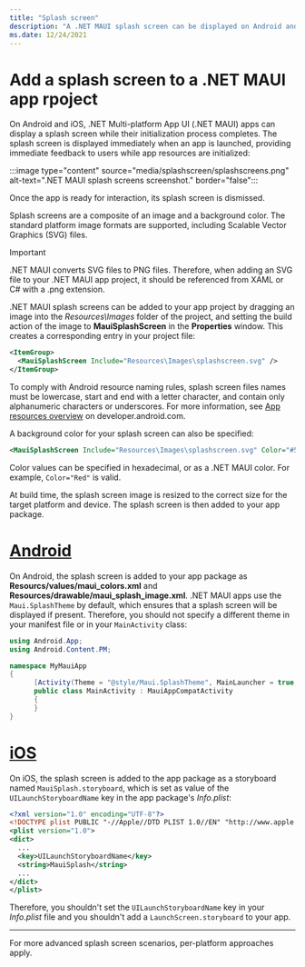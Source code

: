 ```yaml
---
title: "Splash screen"
description: "A .NET MAUI splash screen can be displayed on Android and iOS when an app is launched, while the app's initialization process completes."
ms.date: 12/24/2021
---
```


# Add a splash screen to a .NET MAUI app rpoject

<!-- Todo: Move this content into the images doc, once it migrates over? -->

On Android and iOS, .NET Multi-platform App UI (.NET MAUI) apps can display a splash screen while their initialization process completes. The splash screen is displayed immediately when an app is launched, providing immediate feedback to users while app resources are initialized:

:::image type="content" source="media/splashscreen/splashscreens.png" alt-text=".NET MAUI splash screens screenshot." border="false":::

Once the app is ready for interaction, its splash screen is dismissed.

Splash screens are a composite of an image and a background color. The standard platform image formats are supported, including Scalable Vector Graphics (SVG) files.

> [!IMPORTANT]
> .NET MAUI converts SVG files to PNG files. Therefore, when adding an SVG file to your .NET MAUI app project, it should be referenced from XAML or C# with a .png extension.

.NET MAUI splash screens can be added to your app project by dragging an image into the _Resources\Images_ folder of the project, and setting the build action of the image to **MauiSplashScreen** in the **Properties** window. This creates a corresponding entry in your project file:

<!-- Todo: The template currently puts the splash screen in Resources, not Resources\Images -->

```xml
<ItemGroup>
  <MauiSplashScreen Include="Resources\Images\splashscreen.svg" />
</ItemGroup>
```

To comply with Android resource naming rules, splash screen files names must be lowercase, start and end with a letter character, and contain only alphanumeric characters or underscores. For more information, see [App resources overview](https://developer.android.com/guide/topics/resources/providing-resources) on developer.android.com.

A background color for your splash screen can also be specified:

```xml
<MauiSplashScreen Include="Resources\Images\splashscreen.svg" Color="#512BD4" />
```

<!-- Valid color values are actually derived from the SKColor struct, rather than Microsoft.Maui.Graphics.Colors. This may change. -->
Color values can be specified in hexadecimal, or as a .NET MAUI color. For example, `Color="Red"` is valid.

At build time, the splash screen image is resized to the correct size for the target platform and device. The splash screen is then added to your app package.

<!-- markdownlint-disable MD025 -->

# [Android](#tab/android)

On Android, the splash screen is added to your app package as **Resourcs/values/maui_colors.xml** and **Resources/drawable/maui_splash_image.xml**. .NET MAUI apps use the `Maui.SplashTheme` by default, which ensures that a splash screen will be displayed if present. Therefore, you should not specify a different theme in your manifest file or in your `MainActivity` class:

<!-- Todo: P11 templates have implicit usings, so no need to include a using directive for Microsoft.Maui -->
```csharp
using Android.App;
using Android.Content.PM;

namespace MyMauiApp
{
      [Activity(Theme = "@style/Maui.SplashTheme", MainLauncher = true, ConfigurationChanges = ConfigChanges.ScreenSize | ConfigChanges.Orientation | ConfigChanges.UiMode | ConfigChanges.ScreenLayout | ConfigChanges.SmallestScreenSize)]
      public class MainActivity : MauiAppCompatActivity
      {
      }
}
```

# [iOS](#tab/ios)

On iOS, the splash screen is added to the app package as a storyboard named `MauiSplash.storyboard`, which is set as value of the `UILaunchStoryboardName` key in the app package's *Info.plist*:

```xml
<?xml version="1.0" encoding="UTF-8"?>
<!DOCTYPE plist PUBLIC "-//Apple//DTD PLIST 1.0//EN" "http://www.apple.com/DTDs/PropertyList-1.0.dtd">
<plist version="1.0">
<dict>
  ...
  <key>UILaunchStoryboardName</key>
  <string>MauiSplash</string>
  ...
</dict>
</plist>
```

Therefore, you shouldn't set the `UILaunchStoryboardName` key in your *Info.plist* file and you shouldn't add a `LaunchScreen.storyboard` to your app.

---

For more advanced splash screen scenarios, per-platform approaches apply.
